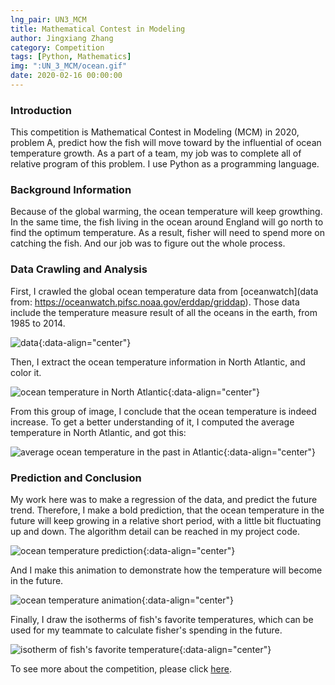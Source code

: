 ```yaml
---
lng_pair: UN3_MCM
title: Mathematical Contest in Modeling
author: Jingxiang Zhang
category: Competition
tags: [Python, Mathematics]
img: ":UN_3_MCM/ocean.gif"
date: 2020-02-16 00:00:00
---
```


### Introduction

This competition is <!-- outline-start -->Mathematical Contest in Modeling (MCM) in 2020, problem A<!-- outline-end -->, predict how the fish will move toward by the influential of ocean temperature growth. As a part of a team, my job was to complete all of relative program of this problem. I use Python as a programming language.

### Background Information

Because of the global warming, the ocean temperature will keep growthing. In the same time, the fish living in the ocean around England will go north to find the optimum temperature. As a result, fisher will need to spend more on catching the fish. And our job was to figure out the whole process. 


### Data Crawling and Analysis

First, I crawled the global ocean temperature data from [oceanwatch](data from: https://oceanwatch.pifsc.noaa.gov/erddap/griddap). Those data include the temperature measure result of all the oceans in the earth, from 1985 to 2014.

![data](:UN_3_MCM/data.png){:data-align="center"}

Then, I extract the ocean temperature information in North Atlantic, and color it.

![ocean temperature in North Atlantic](:UN_3_MCM/data_show.png){:data-align="center"}

From this group of image, I conclude that the ocean temperature is indeed increase. To get a better understanding of it, I computed the average temperature in North Atlantic, and got this:

![average 	ocean temperature in the past in Atlantic](:UN_3_MCM/average.png){:data-align="center"}

### Prediction and Conclusion

My work here was to make a regression of the data, and predict the future trend. Therefore, I make a bold prediction, that the ocean temperature in the future will keep growing in a relative short period, with a little bit fluctuating up and down. The algorithm detail can be reached in my project code.

![ocean temperature prediction](:UN_3_MCM/Ocean_temperature_prediction.png){:data-align="center"}

And I make this animation to demonstrate how the temperature will become in the future.

![ocean temperature animation](:UN_3_MCM/ocean.gif){:data-align="center"}

Finally, I draw the isotherms of fish's favorite temperatures, which can be used for my teammate to calculate fisher's spending in the future.

![isotherm of fish's favorite temperature](:UN_3_MCM/future.png){:data-align="center"}

To see more about the competition, please click [here](https://github.com/Jingxiang-Zhang/2020_MCM_Problem_A).
